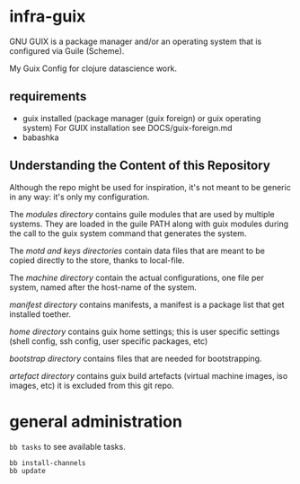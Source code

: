 # infra-guix

GNU GUIX is a package manager and/or an operating system that is configured via Guile (Scheme).

My Guix Config for clojure datascience work.

## requirements

- guix installed (package manager (guix foreign) or guix operating system)
  For GUIX installation see DOCS/guix-foreign.md
- babashka

## Understanding the Content of this Repository

Although the repo might be used for inspiration, it's not meant to be
generic in any way: it's only my configuration.

The *modules directory* contains guile modules that are used by multiple
systems. They are loaded in the guile PATH along with guix modules during
the call to the guix system command that generates the system.

The *motd and keys directories* contain data files that are meant to be
copied directly to the store, thanks to local-file.

The *machine directory* contain the actual configurations, one file per
system, named after the host-name of the system.

*manifest directory* contains manifests, a manifest is a package list that
get installed toether.

*home directory* contains guix home settings; this is user specific settings
(shell config, ssh config, user specific packages, etc)

*bootstrap directory* contains files that are needed for bootstrapping.

*artefact directory* contains guix build artefacts (virtual machine images, iso images, etc) 
it is excluded from this git repo.

# general administration

`bb tasks` to see available tasks.

```
bb install-channels
bb update

```
